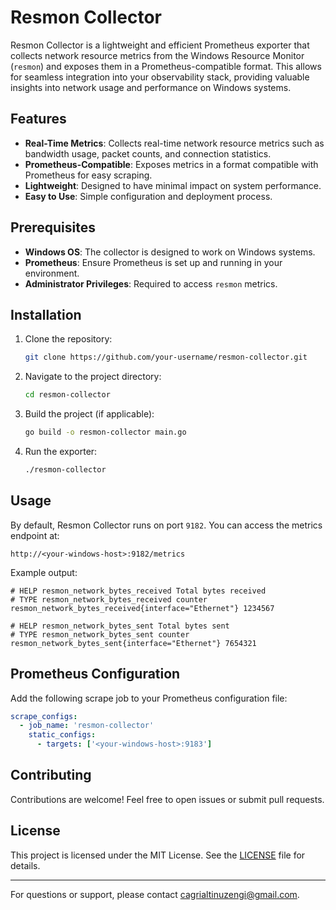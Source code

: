 # Resmon Collector

Resmon Collector is a lightweight and efficient Prometheus exporter that collects network resource metrics from the Windows Resource Monitor (`resmon`) and exposes them in a Prometheus-compatible format. This allows for seamless integration into your observability stack, providing valuable insights into network usage and performance on Windows systems.

## Features

- **Real-Time Metrics**: Collects real-time network resource metrics such as bandwidth usage, packet counts, and connection statistics.
- **Prometheus-Compatible**: Exposes metrics in a format compatible with Prometheus for easy scraping.
- **Lightweight**: Designed to have minimal impact on system performance.
- **Easy to Use**: Simple configuration and deployment process.

## Prerequisites

- **Windows OS**: The collector is designed to work on Windows systems.
- **Prometheus**: Ensure Prometheus is set up and running in your environment.
- **Administrator Privileges**: Required to access `resmon` metrics.

## Installation

1. Clone the repository:
   ```bash
   git clone https://github.com/your-username/resmon-collector.git
   ```
2. Navigate to the project directory:
   ```bash
   cd resmon-collector
   ```
3. Build the project (if applicable):
   ```bash
   go build -o resmon-collector main.go
   ```
4. Run the exporter:
   ```bash
   ./resmon-collector
   ```

## Usage

By default, Resmon Collector runs on port `9182`. You can access the metrics endpoint at:

```
http://<your-windows-host>:9182/metrics
```

Example output:
```
# HELP resmon_network_bytes_received Total bytes received
# TYPE resmon_network_bytes_received counter
resmon_network_bytes_received{interface="Ethernet"} 1234567

# HELP resmon_network_bytes_sent Total bytes sent
# TYPE resmon_network_bytes_sent counter
resmon_network_bytes_sent{interface="Ethernet"} 7654321
```

<!-- ## Configuration

You can configure the collector by editing the `config.yaml` file. Example:

```yaml
port: 9183
log_level: info
interfaces:
  - Ethernet
  - Wi-Fi
``` -->

## Prometheus Configuration

Add the following scrape job to your Prometheus configuration file:

```yaml
scrape_configs:
  - job_name: 'resmon-collector'
    static_configs:
      - targets: ['<your-windows-host>:9183']
```

## Contributing

Contributions are welcome! Feel free to open issues or submit pull requests.

## License

This project is licensed under the MIT License. See the [LICENSE](LICENSE) file for details.

---

For questions or support, please contact [cagrialtinuzengi@gmail.com](mailto:cagrialtinuzengi@gmail.com).